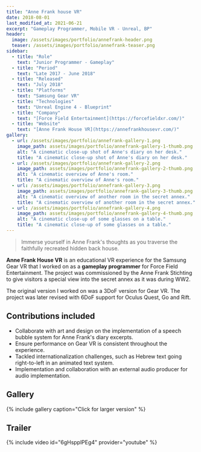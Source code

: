 ```yaml
---
title: "Anne Frank house VR"
date: 2018-08-01
last_modified_at: 2021-06-21
excerpt: "Gameplay Programmer, Mobile VR - Unreal, BP"
header: 
  image: /assets/images/portfolio/annefrank-header.png
  teaser: /assets/images/portfolio/annefrank-teaser.png
sidebar:
  - title: "Role"
    text: "Junior Programmer - Gameplay"
  - title: "Period"
    text: "Late 2017 - June 2018"
  - title: "Released"
    text: "July 2018"
  - title: "Platforms"
    text: "Samsung Gear VR"
  - title: "Technologies"
    text: "Unreal Engine 4 - Blueprint"  
  - title: "Company"
    text: "[Force Field Entertainment](https://forcefieldxr.com/)"
  - title: "Website"
    text: "[Anne Frank House VR](https://annefrankhousevr.com/)"
gallery:
  - url: /assets/images/portfolio/annefrank-gallery-1.png
    image_path: assets/images/portfolio/annefrank-gallery-1-thumb.png
    alt: "A cinematic close-up shot of Anne's diary on her desk."
    title: "A cinematic close-up shot of Anne's diary on her desk."
  - url: /assets/images/portfolio/annefrank-gallery-2.png
    image_path: assets/images/portfolio/annefrank-gallery-2-thumb.png
    alt: "A cinematic overview of Anne's room."
    title: "A cinematic overview of Anne's room."
  - url: /assets/images/portfolio/annefrank-gallery-3.png
    image_path: assets/images/portfolio/annefrank-gallery-3-thumb.png
    alt: "A cinematic overview of another room in the secret annex."
    title: "A cinematic overview of another room in the secret annex."
  - url: /assets/images/portfolio/annefrank-gallery-4.png
    image_path: assets/images/portfolio/annefrank-gallery-4-thumb.png
    alt: "A cinematic close-up of some glasses on a table."
    title: "A cinematic close-up of some glasses on a table."
---
```

> Immerse yourself in Anne Frank's thoughts as you traverse the faithfully recreated hidden back house.

**Anne Frank House VR** is an educational VR experience for the Samsung Gear VR that I worked on as a **gameplay programmer** for Force Field Entertainment.
The project was commissioned by the Anne Frank Stichting to give visitors a special view into the secret annex as it was during WW2.

The original version I worked on was a 3DoF version for Gear VR. The project was later revised with 6DoF support for Oculus Quest, Go and Rift.

## Contributions included
- Collaborate with art and design on the implementation of a speech bubble system for Anne Frank's diary excerpts.
- Ensure performance on Gear VR is consistent throughout the experience.
- Tackled internationalization challenges, such as Hebrew text going right-to-left in an animated text system.
- Implementation and collaboration with an external audio producer for audio implementation.

## Gallery
{% include gallery caption="Click for larger version" %}

## Trailer
{% include video id="6gHspplPEg4" provider="youtube" %}
